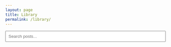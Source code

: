 ```yaml
---
layout: page
title: Library
permalink: /library/
---
```

<input type="text" id="search-box" placeholder="Search posts..." style="width: 100%; padding: 0.5rem; margin-bottom: 1rem;">

<div class="posts" id="search-results"></div>

<script>
  document.addEventListener('DOMContentLoaded', function() {
    console.log('Library script running');

    let postsData = [];

    fetch('/search.json')
      .then(response => response.json())
      .then(data => {
        postsData = data.sort((a, b) => new Date(b.date) - new Date(a.date));
        renderPosts(postsData.slice(0, 3)); // show 3 recent by default
      });

    const searchBox = document.getElementById('search-box');
    const searchResults = document.getElementById('search-results');

    searchBox.addEventListener('input', function () {
      console.log('Search input:', this.value);
      const term = this.value.toLowerCase();
      if (term === '') {
        renderPosts(postsData.slice(0, 3));
        return;
      }
      const filtered = postsData.filter(post =>
        post.title.toLowerCase().includes(term) ||
        post.excerpt.toLowerCase().includes(term) ||
        post.content.toLowerCase().includes(term)
      );
      renderPosts(filtered);
    });

    function renderPosts(posts) {
      searchResults.innerHTML = '';
      if (posts.length === 0) {
        searchResults.innerHTML = '<p>No posts found.</p>';
        return;
      }
      posts.forEach(post => {
        const html = `
          <article>
            <h2><a href="${post.url}">${post.title}</a></h2>
            <p>${post.excerpt}</p>
            <a href="${post.url}">Read more</a>
          </article>
        `;
        searchResults.insertAdjacentHTML('beforeend', html);
      });
    }
  });
</script>
